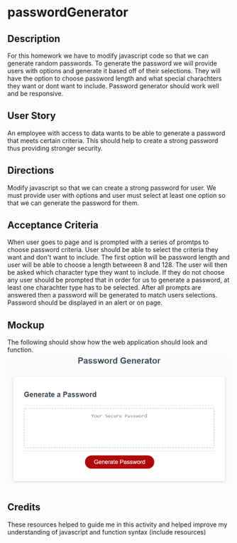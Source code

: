 # passwordGenerator

## Description
For this homework we have to modify javascript code so that we can generate random passwords. To generate the password we will provide users with options and generate it based off of their selections. They will have the option to choose password length and what special charachters they want or dont want to include. Password generator should work well and be responsive.

## User Story
An employee with access to data wants to be able to generate a password that meets certain criteria. This should help to create a strong password thus providing stronger security. 

## Directions
Modify javascript so that we can create a strong password for user. We must provide user with options and user must select at least one option so that we can generate the password for them.  

## Acceptance Criteria 
When user goes to page and is prompted with a series of promtps to choose password criteria. User should be able to select the criteria they want and don't want to include. The first option will be password length and user will be able to choose a length betweeen 8 and 128. The user will then be asked which character type they want to include. If they do not choose any user should be prompted that in order for us to generate a password, at least one charachter type has to be selected. After all prompts are answered then a password will be generated to match users selections. Password should be displayed in an alert or on page.

## Mockup
The following should show how the web application should look and function. 
![The Password Generator application displays a red button to "Generate Password".](./Assets/03-javascript-homework-demo.png)

## Credits
These resources helped to guide me in this activity and helped improve my understanding of javascript and function syntax
(include resources)
